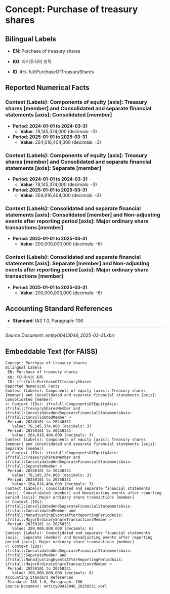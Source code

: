 # Concept: Purchase of treasury shares

## Bilingual Labels
- **EN**: Purchase of treasury shares
- **KO**: 자기주식의 취득

- **ID**: ifrs-full:PurchaseOfTreasuryShares

## Reported Numerical Facts

### **Context (Labels): Components of equity [axis]: Treasury shares [member] and Consolidated and separate financial statements [axis]: Consolidated [member]**
<!-- Context (IDs): ifrs-full:ComponentsOfEquityAxis: ifrs-full:TreasurySharesMember and ifrs-full:ConsolidatedAndSeparateFinancialStatementsAxis: ifrs-full:ConsolidatedMember -->
- **Period: 2024-01-01 to 2024-03-31**
  - **Value**: 78,145,374,000 (decimals: -3)
- **Period: 2025-01-01 to 2025-03-31**
  - **Value**: 264,616,404,000 (decimals: -3)

### **Context (Labels): Components of equity [axis]: Treasury shares [member] and Consolidated and separate financial statements [axis]: Separate [member]**
<!-- Context (IDs): ifrs-full:ComponentsOfEquityAxis: ifrs-full:TreasurySharesMember and ifrs-full:ConsolidatedAndSeparateFinancialStatementsAxis: ifrs-full:SeparateMember -->
- **Period: 2024-01-01 to 2024-03-31**
  - **Value**: 78,145,374,000 (decimals: -3)
- **Period: 2025-01-01 to 2025-03-31**
  - **Value**: 264,616,404,000 (decimals: -3)

### **Context (Labels): Consolidated and separate financial statements [axis]: Consolidated [member] and Non-adjusting events after reporting period [axis]: Major ordinary share transactions [member]**
<!-- Context (IDs): ifrs-full:ConsolidatedAndSeparateFinancialStatementsAxis: ifrs-full:ConsolidatedMember and ifrs-full:NonadjustingEventsAfterReportingPeriodAxis: ifrs-full:MajorOrdinaryShareTransactionsMember -->
- **Period: 2025-01-01 to 2025-03-31**
  - **Value**: 200,000,000,000 (decimals: -6)

### **Context (Labels): Consolidated and separate financial statements [axis]: Separate [member] and Non-adjusting events after reporting period [axis]: Major ordinary share transactions [member]**
<!-- Context (IDs): ifrs-full:ConsolidatedAndSeparateFinancialStatementsAxis: ifrs-full:SeparateMember and ifrs-full:NonadjustingEventsAfterReportingPeriodAxis: ifrs-full:MajorOrdinaryShareTransactionsMember -->
- **Period: 2025-01-01 to 2025-03-31**
  - **Value**: 200,000,000,000 (decimals: -6)

## Accounting Standard References
- **Standard**: IAS 1.0, Paragraph: 106

---
*Source Document: entity00413046_2025-03-31.xbrl*
## Embeddable Text (for FAISS)
```text
Concept: Purchase of treasury shares
Bilingual Labels
 EN: Purchase of treasury shares
 KO: 자기주식의 취득
 ID: ifrsfull:PurchaseOfTreasuryShares
Reported Numerical Facts
Context (Labels): Components of equity [axis]: Treasury shares [member] and Consolidated and separate financial statements [axis]: Consolidated [member]
<! Context (IDs): ifrsfull:ComponentsOfEquityAxis: ifrsfull:TreasurySharesMember and ifrsfull:ConsolidatedAndSeparateFinancialStatementsAxis: ifrsfull:ConsolidatedMember >
 Period: 20240101 to 20240331
   Value: 78,145,374,000 (decimals: 3)
 Period: 20250101 to 20250331
   Value: 264,616,404,000 (decimals: 3)
Context (Labels): Components of equity [axis]: Treasury shares [member] and Consolidated and separate financial statements [axis]: Separate [member]
<! Context (IDs): ifrsfull:ComponentsOfEquityAxis: ifrsfull:TreasurySharesMember and ifrsfull:ConsolidatedAndSeparateFinancialStatementsAxis: ifrsfull:SeparateMember >
 Period: 20240101 to 20240331
   Value: 78,145,374,000 (decimals: 3)
 Period: 20250101 to 20250331
   Value: 264,616,404,000 (decimals: 3)
Context (Labels): Consolidated and separate financial statements [axis]: Consolidated [member] and Nonadjusting events after reporting period [axis]: Major ordinary share transactions [member]
<! Context (IDs): ifrsfull:ConsolidatedAndSeparateFinancialStatementsAxis: ifrsfull:ConsolidatedMember and ifrsfull:NonadjustingEventsAfterReportingPeriodAxis: ifrsfull:MajorOrdinaryShareTransactionsMember >
 Period: 20250101 to 20250331
   Value: 200,000,000,000 (decimals: 6)
Context (Labels): Consolidated and separate financial statements [axis]: Separate [member] and Nonadjusting events after reporting period [axis]: Major ordinary share transactions [member]
<! Context (IDs): ifrsfull:ConsolidatedAndSeparateFinancialStatementsAxis: ifrsfull:SeparateMember and ifrsfull:NonadjustingEventsAfterReportingPeriodAxis: ifrsfull:MajorOrdinaryShareTransactionsMember >
 Period: 20250101 to 20250331
   Value: 200,000,000,000 (decimals: 6)
Accounting Standard References
 Standard: IAS 1.0, Paragraph: 106
Source Document: entity00413046_20250331.xbrl
```